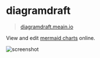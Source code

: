 # diagramdraft

> [diagramdraft.meain.io](https://diagramdraft.meain.io)

View and edit [mermaid charts](https://mermaid.js.org/intro/) online.

![screenshot](https://github.com/user-attachments/assets/1a1f6fff-32d6-43b3-a8d8-7c68b39eed7b)
